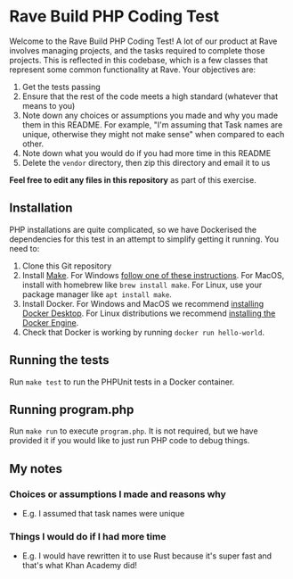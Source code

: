 # Rave Build PHP Coding Test
Welcome to the Rave Build PHP Coding Test! A lot of our product at Rave 
involves managing projects, and the tasks required to complete those projects.
This is reflected in this codebase, which is a few classes that represent some 
common functionality at Rave.
Your objectives are:

1. Get the tests passing
2. Ensure that the rest of the code meets a high standard (whatever that means to you)
3. Note down any choices or assumptions you made and why you made them in this README. For example, "I'm assuming that Task names are unique, otherwise they might not make sense" when compared to each other.
4. Note down what you would do if you had more time in this README
5. Delete the `vendor` directory, then zip this directory and email it to us

**Feel free to edit any files in this repository** as part of this exercise.

## Installation
PHP installations are quite complicated, so we have Dockerised the 
dependencies for this test in an attempt to simplify getting it running.
You need to:

1. Clone this Git repository
2. Install [Make](https://www.gnu.org/software/make/). For Windows
   [follow one of these instructions](https://stackoverflow.com/a/32127632).
   For MacOS, install with homebrew like `brew install make`. For Linux, use 
   your package manager like `apt install make`.
3. Install Docker. For Windows and MacOS we recommend 
   [installing Docker Desktop](https://docs.docker.com/desktop/install/windows-install/). 
   For Linux distributions we recommend
   [installing the Docker Engine](https://docs.docker.com/engine/install/).
4. Check that Docker is working by running `docker run hello-world`.

## Running the tests
Run `make test` to run the PHPUnit tests in a Docker container.

## Running program.php
Run `make run` to execute `program.php`. It is not required, but we have provided 
it if you would like to just run PHP code to debug things.

## My notes
### Choices or assumptions I made and reasons why
* E.g. I assumed that task names were unique

### Things I would do if I had more time
* E.g. I would have rewritten it to use Rust because it's super fast and 
that's what Khan Academy did!
